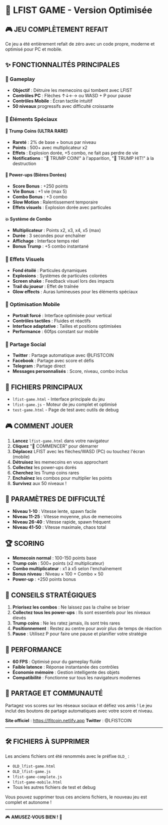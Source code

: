 # 🥊 LFIST GAME - Version Optimisée

## 🎮 JEU COMPLÈTEMENT REFAIT

Ce jeu a été entièrement refait de zéro avec un code propre, moderne et optimisé pour PC et mobile.

## ✨ FONCTIONNALITÉS PRINCIPALES

### 🎯 Gameplay
- **Objectif** : Détruire les memecoins qui tombent avec LFIST
- **Contrôles PC** : Flèches ↑↓←→ ou WASD + P pour pause
- **Contrôles Mobile** : Écran tactile intuitif
- **50 niveaux** progressifs avec difficulté croissante

### 💎 Éléments Spéciaux

#### 🚨 Trump Coins (ULTRA RARE)
- **Rareté** : 2% de base + bonus par niveau
- **Points** : 500+ avec multiplicateur x2
- **Effets** : Explosion dorée, +5 combo, ne fait pas perdre de vie
- **Notifications** : "🚨 TRUMP COIN!" à l'apparition, "🎯 TRUMP HIT!" à la destruction

#### 🍺 Power-ups (Bières Dorées)
- **Score Bonus** : +250 points
- **Vie Bonus** : +1 vie (max 5)
- **Combo Bonus** : +3 combo
- **Slow Motion** : Ralentissement temporaire
- **Effets visuels** : Explosion dorée avec particules

#### 💥 Système de Combo
- **Multiplicateur** : Points x2, x3, x4, x5 (max)
- **Durée** : 3 secondes pour enchaîner
- **Affichage** : Interface temps réel
- **Bonus Trump** : +5 combo instantané

### 🎨 Effets Visuels

- **Fond étoilé** : Particules dynamiques
- **Explosions** : Systèmes de particules colorées
- **Screen shake** : Feedback visuel lors des impacts
- **Trail du joueur** : Effet de traînée
- **Glow effects** : Auras lumineuses pour les éléments spéciaux

### 📱 Optimisation Mobile

- **Portrait forcé** : Interface optimisée pour vertical
- **Contrôles tactiles** : Fluides et réactifs
- **Interface adaptative** : Tailles et positions optimisées
- **Performance** : 60fps constant sur mobile

### 🚀 Partage Social

- **Twitter** : Partage automatique avec @LFISTCOIN
- **Facebook** : Partage avec score et défis
- **Telegram** : Partage direct
- **Messages personnalisés** : Score, niveau, combo inclus

## 📂 FICHIERS PRINCIPAUX

- `lfist-game.html` - Interface principale du jeu
- `lfist-game.js` - Moteur de jeu complet et optimisé
- `test-game.html` - Page de test avec outils de debug

## 🎮 COMMENT JOUER

1. **Lancez** `lfist-game.html` dans votre navigateur
2. **Cliquez** "🚀 COMMENCER" pour démarrer
3. **Déplacez** LFIST avec les flèches/WASD (PC) ou touchez l'écran (mobile)
4. **Détruisez** les memecoins en vous approchant
5. **Collectez** les power-ups dorés
6. **Cherchez** les Trump coins rares
7. **Enchaînez** les combos pour multiplier les points
8. **Survivez** aux 50 niveaux !

## 🔧 PARAMÈTRES DE DIFFICULTÉ

- **Niveau 1-10** : Vitesse lente, spawn facile
- **Niveau 11-25** : Vitesse moyenne, plus de memecoins
- **Niveau 26-40** : Vitesse rapide, spawn fréquent
- **Niveau 41-50** : Vitesse maximale, chaos total

## 🏆 SCORING

- **Memecoin normal** : 100-150 points base
- **Trump coin** : 500+ points (x2 multiplicateur)
- **Combo multiplicateur** : x1 à x5 selon l'enchaînement
- **Bonus niveau** : Niveau × 100 + Combo × 50
- **Power-up** : +250 points bonus

## 🎯 CONSEILS STRATÉGIQUES

1. **Priorisez les combos** : Ne laissez pas la chaîne se briser
2. **Collectez tous les power-ups** : Ils sont essentiels pour les niveaux élevés
3. **Trump coins** : Ne les ratez jamais, ils sont très rares
4. **Positionnement** : Restez au centre pour avoir plus de temps de réaction
5. **Pause** : Utilisez P pour faire une pause et planifier votre stratégie

## 🚀 PERFORMANCE

- **60 FPS** : Optimisé pour du gameplay fluide
- **Faible latence** : Réponse instantanée des contrôles
- **Économie mémoire** : Gestion intelligente des objets
- **Compatibilité** : Fonctionne sur tous les navigateurs modernes

## 🎉 PARTAGE ET COMMUNAUTÉ

Partagez vos scores sur les réseaux sociaux et défiez vos amis !
Le jeu inclut des boutons de partage automatiques avec votre score et niveau.

**Site officiel** : https://lfitcoin.netlify.app
**Twitter** : @LFISTCOIN

---

## 🛠️ FICHIERS À SUPPRIMER

Les anciens fichiers ont été renommés avec le préfixe `OLD_` :
- `OLD_lfist-game.html`
- `OLD_lfist-game.js`
- `lfist-game-complete.js`
- `lfist-game-mobile.html`
- Tous les autres fichiers de test et debug

Vous pouvez supprimer tous ces anciens fichiers, le nouveau jeu est complet et autonome !

---

🎮 **AMUSEZ-VOUS BIEN !** 🚀